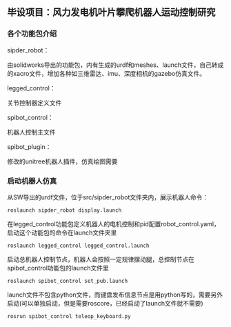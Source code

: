 ## 毕设项目：风力发电机叶片攀爬机器人运动控制研究

### 各个功能包介绍

sipder_robot：

由solidworks导出的功能包，内有生成的urdf和meshes、launch文件，自己转成的xacro文件，增加各种如三维雷达、imu、深度相机的gazebo仿真文件。

legged_control：

关节控制器定义文件

spibot_control：

机器人控制主文件

spibot_plugin：

修改的unitree机器人插件，仿真绘图需要

### 启动机器人仿真

从SW导出的urdf文件，位于src/sipder_robot文件夹内，展示机器人命令：

    roslaunch sipder_robot display.launch 

在legged_control功能包定义机器人的电机控制和pid配置robot_control.yaml，启动这个动能包的命令在launch文件夹里

    roslaunch legged_control legged_control.launch

启动总机器人控制节点，机器人会按照一定规律摆动腿，总控制节点在spibot_control功能包的launch文件里

    roslaunch spibot_control set_pub.launch 

launch文件不包含python文件，而键盘发布信息节点是用python写的，需要另外启动(可以单独启动，但是需要roscore，已经启动了launch文件就不需要)

    rosrun spibot_control teleop_keyboard.py

